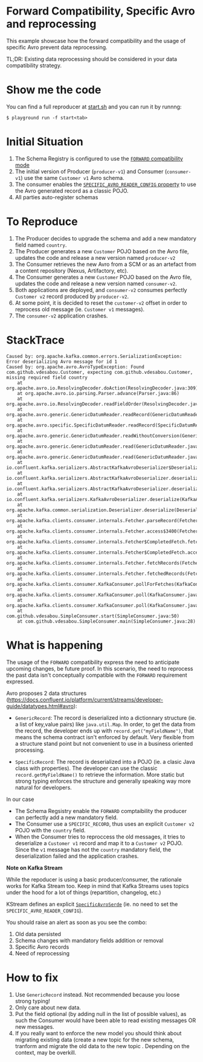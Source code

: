 # Forward Compatibility, Specific Avro and reprocessing

This example showcase how the forward compatibility and the usage of specific Avro prevent data reprocessing.

TL;DR: Existing data reprocessing should be considered in your data compatibility strategy.

# Show me the code
You can find a full reproducer at [start.sh](./start.sh) and you can run it by runnng:
```
$ playground run -f start<tab>
```

# Initial Situation

1. The Schema Registry is configured to use the [`FORWARD` compatibility mode](https://docs.confluent.io/platform/current/schema-registry/avro.html#forward-compatibility)
2. The initial version of Producer (`producer-v1`) and Consumer (`consumer-v1`) use the same `Customer v1` Avro schema.
2. The consumer enables the [`SPECIFIC_AVRO_READER_CONFIG` property](https://docs.confluent.io/platform/current/schema-registry/schema_registry_onprem_tutorial.html#example-consumer-code#:~:text=SPECIFIC_AVRO_READER_CONFIG) to use the Avro generated record as a classic POJO.
3. All parties auto-register schemas

# To Reproduce

1. The Producer decides to upgrade the schema and add a new mandatory field named `country`.
2. The Producer generates a new `Customer` POJO based on the Avro file, updates the code and release a new version named `producer-v2`
3. The Consumer retrieves the new Avro from a SCM or as an artefact from a content repository (Nexus, Artifactory, etc).
4. The Consumer generates a new `Customer` POJO based on the Avro file, updates the code and release a new version named `consumer-v2`.
5. Both applications are deployed, and `consumer-v2` consumes perfectly `Customer v2` record produced by `producer-v2`.
6. At some point, it is decided to reset the `customer-v2` offset in order to reprocess old message (ie. `Customer v1` messages).
7. The `consumer-v2` application crashes.

# StackTrace
```
Caused by: org.apache.kafka.common.errors.SerializationException: Error deserializing Avro message for id 1
Caused by: org.apache.avro.AvroTypeException: Found com.github.vdesabou.Customer, expecting com.github.vdesabou.Customer, missing required field country
    at org.apache.avro.io.ResolvingDecoder.doAction(ResolvingDecoder.java:309)
    at org.apache.avro.io.parsing.Parser.advance(Parser.java:86)
    at org.apache.avro.io.ResolvingDecoder.readFieldOrder(ResolvingDecoder.java:128)
    at org.apache.avro.generic.GenericDatumReader.readRecord(GenericDatumReader.java:239)
    at org.apache.avro.specific.SpecificDatumReader.readRecord(SpecificDatumReader.java:123)
    at org.apache.avro.generic.GenericDatumReader.readWithoutConversion(GenericDatumReader.java:179)
    at org.apache.avro.generic.GenericDatumReader.read(GenericDatumReader.java:160)
    at org.apache.avro.generic.GenericDatumReader.read(GenericDatumReader.java:153)
    at io.confluent.kafka.serializers.AbstractKafkaAvroDeserializer$DeserializationContext.read(AbstractKafkaAvroDeserializer.java:356)
    at io.confluent.kafka.serializers.AbstractKafkaAvroDeserializer.deserialize(AbstractKafkaAvroDeserializer.java:100)
    at io.confluent.kafka.serializers.AbstractKafkaAvroDeserializer.deserialize(AbstractKafkaAvroDeserializer.java:79)
    at io.confluent.kafka.serializers.KafkaAvroDeserializer.deserialize(KafkaAvroDeserializer.java:55)
    at org.apache.kafka.common.serialization.Deserializer.deserialize(Deserializer.java:60)
    at org.apache.kafka.clients.consumer.internals.Fetcher.parseRecord(Fetcher.java:1387)
    at org.apache.kafka.clients.consumer.internals.Fetcher.access$3400(Fetcher.java:133)
    at org.apache.kafka.clients.consumer.internals.Fetcher$CompletedFetch.fetchRecords(Fetcher.java:1618)
    at org.apache.kafka.clients.consumer.internals.Fetcher$CompletedFetch.access$1700(Fetcher.java:1454)
    at org.apache.kafka.clients.consumer.internals.Fetcher.fetchRecords(Fetcher.java:687)
    at org.apache.kafka.clients.consumer.internals.Fetcher.fetchedRecords(Fetcher.java:638)
    at org.apache.kafka.clients.consumer.KafkaConsumer.pollForFetches(KafkaConsumer.java:1299)
    at org.apache.kafka.clients.consumer.KafkaConsumer.poll(KafkaConsumer.java:1233)
    at org.apache.kafka.clients.consumer.KafkaConsumer.poll(KafkaConsumer.java:1206)
    at com.github.vdesabou.SimpleConsumer.start(SimpleConsumer.java:50)
    at com.github.vdesabou.SimpleConsumer.main(SimpleConsumer.java:28)
```
# What is happening

The usage of the `FORWARD` compatibility express the need to anticipate upcoming changes, be future proof.
In this scenario, the need to reprocess the past data isn't conceptually compatible with the `FORWARD` requirement expressed.

Avro proposes 2 data structures (https://docs.confluent.io/platform/current/streams/developer-guide/datatypes.html#avro):
* `GenericRecord`: The record is deserialized into a dictionnary structure (ie. a list of key,value pairs) like `java.util.Map`. In order, to get the data from the record, the developer ends up with `record.get("myFieldName")`, that means the schema contract isn't enforced by default. Very flexible from a structure stand point but not convenient to use in a business oriented processing.

* `SpecificRecord`: The record is deserialized into a POJO (ie. a clasic Java class with properties). The developer can use the classic `record.getMyFieldName()` to retrieve the information. More static but strong typing enforces the structure and generally speaking way more natural for developers.

In our case
- The Schema Regsistry enable the `FORWARD` comptaibility the producer can perfectly add a new mandatory field.
- The Consumer use a `SPECIFIC_RECORD`, thus uses an explicit `Customer v2` POJO with the `country` field.
- When the Consumer tries to reproccess the old messages, it tries to deserialize a `Customer v1` record and map it to a `Customer v2` POJO. Since the `v1` message has not the `country` mandatory field, the deserialization failed and the application crashes.

**Note on Kafka Stream**

While the repoducer is using a basic producer/consumer, the rationale works for Kafka Stream too.
Keep in mind that Kafka Streams uses topics under the hood for a lot of things (repartition, changelog, etc.) 

KStream defines an explicit [`SpecificAvroSerde`](https://docs.confluent.io/platform/current/streams/developer-guide/datatypes.html#avro) (ie. no need to set the `SPECIFIC_AVRO_READER_CONFIG`).

You should raise an alert as soon as you see the combo:
1. Old data persisted
2. Schema changes with mandatory fields addition or removal
3. Specific Avro records
4. Need of reprocessing

# How to fix

1. Use `GenericRecord` instead. Not recommended because you loose strong typing!
2. Only care about new data. 
3. Put the field optional (by adding null in the list of possible values), as such the Consumer would have been able to read existing messages OR new messages.
4. If you really want to enforce the new model you should think about migrating existing data (create a new topic for the new schema, tranform and migrate the old data to the new topic . Depending on the context, may be overkill.
